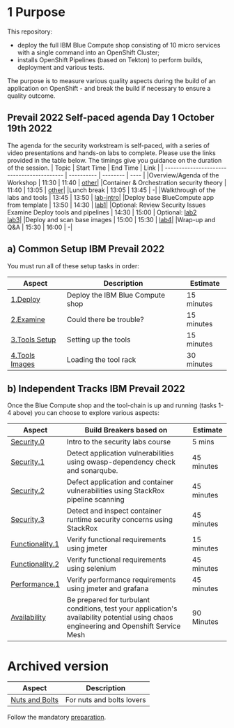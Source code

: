 # 1 Purpose

This repository:
- deploy the full IBM Blue Compute shop consisting of 10 micro services with a single command into an OpenShift Cluster;
- installs OpenShift Pipelines (based on Tekton) to perform builds, deployment and various tests.

The purpose is to measure various quality aspects during the build of an application on OpenShift - and break the build if necessary to ensure a quality outcome.

## Prevail 2022 Self-paced agenda Day 1 October 19th 2022
The agenda for the security workstream is self-paced, with a series of video presentations and hands-on labs to complete. Please use the links provided in the table below. The timings give you guidance on the duration of the session.
| Topic                                      | Start Time | End Time | Link |
| ------------------------------------------ | ---------- | -------- | ---- |
|Overview/Agenda of the Workshop             | 11:30 | 11:40 | [other](https://ibm.box.com/s/89awajtforadft51npykehar1l8focxs)|
|Container & Orchestration security theory   | 11:40 | 13:05 | [other](https://ibm.box.com/s/89awajtforadft51npykehar1l8focxs)|
|Lunch break                                 | 13:05 | 13:45 | -|
|Walkthrough of the labs and tools           | 13:45 | 13:50 | [lab-intro](https://ibm.box.com/s/89awajtforadft51npykehar1l8focxs)|
|Deploy base BlueCompute app from template   | 13:50 | 14:30 | [lab1](https://ibm.box.com/s/89awajtforadft51npykehar1l8focxs)|
|Optional: Review Security Issues <br /> Examine Deploy tools and pipelines                  | 14:30 | 15:00 | Optional: [lab2](https://ibm.box.com/s/89awajtforadft51npykehar1l8focxs) <br /> [lab3](https://ibm.box.com/s/89awajtforadft51npykehar1l8focxs)|
|Deploy and scan base images                 | 15:00 | 15:30 | [lab4](https://ibm.box.com/s/89awajtforadft51npykehar1l8focxs)|
|Wrap-up and Q&A                             | 15:30 | 16:00 | -|

## a) Common Setup IBM Prevail 2022
You must run all of these setup tasks in order:

| Aspect | Description | Estimate |
| --- | --- | --- |
| [1.Deploy](aspects/functionality/DEPLOY-FULL-BC.MD) | Deploy the IBM Blue Compute shop | 15 minutes |
| [2.Examine](aspects/security/TROUBLE.MD) | Could there be trouble? | 15 minutes |
| [3.Tools Setup](aspects/nuts-and-bolts/MINI-SETUP.MD) | Setting up the tools | 15 minutes |
| [4.Tools Images](aspects/nuts-and-bolts/SCAN.MD) | Loading the tool rack | 30 minutes |

## b) Independent Tracks IBM Prevail 2022

Once the Blue Compute shop and the tool-chain is up and running (tasks 1-4 above) you can choose to explore various aspects:

| Aspect | Build Breakers based on | Estimate |
| --- | --- | --- |
| [Security.0](aspects/security/README.MD) | Intro to the security labs course | 5 mins |
| [Security.1](aspects/security/README-V2.MD) | Detect application vulnerabilities using owasp-dependency check and sonarqube.| 45 minutes |
| [Security.2](aspects/security/RUNTIME.MD) | Defect application and container vulnerabilities using StackRox pipeline scanning | 45 minutes |
| [Security.3](aspects/security/README-V3.MD) | Detect and inspect container runtime security concerns using StackRox | 45 minutes |
| [Functionality.1](aspects/functionality/README.MD) | Verify functional requirements using jmeter| 15 minutes |
| [Functionality.2](aspects/functionality/SELENIUM.MD) | Verify functional requirements using selenium| 45 minutes |
| [Performance.1](aspects/performance/README-V2.MD) | Verify performance requirements using jmeter and grafana| 45 minutes |
| [Availability](aspects/availability/README.MD) | Be prepared for turbulant conditions, test your application's availability potential using chaos engineering and Openshift Service Mesh | 90 Minutes

# Archived version

| Aspect | Description |
| --- | --- |
| [Nuts and Bolts](aspects/nuts-and-bolts/README.MD) | For nuts and bolts lovers |

Follow the mandatory [preparation](aspects/general/README.MD).
